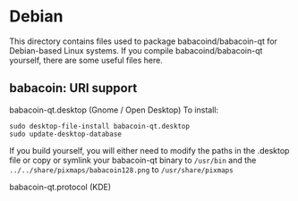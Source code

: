 
Debian
====================
This directory contains files used to package babacoind/babacoin-qt
for Debian-based Linux systems. If you compile babacoind/babacoin-qt yourself, there are some useful files here.

## babacoin: URI support ##


babacoin-qt.desktop  (Gnome / Open Desktop)
To install:

	sudo desktop-file-install babacoin-qt.desktop
	sudo update-desktop-database

If you build yourself, you will either need to modify the paths in
the .desktop file or copy or symlink your babacoin-qt binary to `/usr/bin`
and the `../../share/pixmaps/babacoin128.png` to `/usr/share/pixmaps`

babacoin-qt.protocol (KDE)

